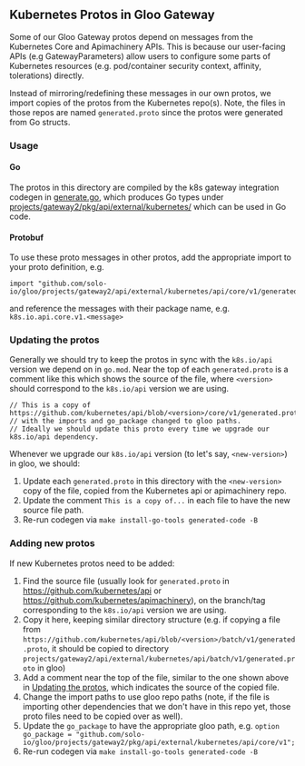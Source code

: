 ## Kubernetes Protos in Gloo Gateway

Some of our Gloo Gateway protos depend on messages from the Kubernetes Core and Apimachinery APIs. This is because our user-facing APIs (e.g GatewayParameters) allow users to configure some parts of Kubernetes resources (e.g. pod/container security context, affinity, tolerations) directly.

Instead of mirroring/redefining these messages in our own protos, we import copies of the protos from the Kubernetes repo(s). Note, the files in those repos are named `generated.proto` since the protos were generated from Go structs.

### Usage

#### Go
The protos in this directory are compiled by the k8s gateway integration codegen in [generate.go](/projects/gateway2/generate.go), which produces Go types under [projects/gateway2/pkg/api/external/kubernetes/](/projects/gateway2/pkg/api/external/kubernetes/) which can be used in Go code.

#### Protobuf
To use these proto messages in other protos, add the appropriate import to your proto definition, e.g.
```
import "github.com/solo-io/gloo/projects/gateway2/api/external/kubernetes/api/core/v1/generated.proto";
```
and reference the messages with their package name, e.g. `k8s.io.api.core.v1.<message>`

### Updating the protos

Generally we should try to keep the protos in sync with the `k8s.io/api` version we depend on in `go.mod`. Near the top of each `generated.proto` is a comment like this which shows the source of the file, where `<version>` should correspond to the `k8s.io/api` version we are using.
```
// This is a copy of https://github.com/kubernetes/api/blob/<version>/core/v1/generated.proto
// with the imports and go_package changed to gloo paths.
// Ideally we should update this proto every time we upgrade our k8s.io/api dependency.
```

Whenever we upgrade our `k8s.io/api` version (to let's say, `<new-version>`) in gloo, we should:
1. Update each `generated.proto` in this directory with the `<new-version>` copy of the file, copied from the Kubernetes api or apimachinery repo.
2. Update the comment `This is a copy of...` in each file to have the new source file path.
3. Re-run codegen via `make install-go-tools generated-code -B`

### Adding new protos

If new Kubernetes protos need to be added:

1. Find the source file (usually look for `generated.proto` in https://github.com/kubernetes/api or https://github.com/kubernetes/apimachinery), on the branch/tag corresponding to the `k8s.io/api` version we are using.
2. Copy it here, keeping similar directory structure (e.g. if copying a file from `https://github.com/kubernetes/api/blob/<version>/batch/v1/generated.proto`, it should be copied to directory `projects/gateway2/api/external/kubernetes/api/batch/v1/generated.proto` in gloo)
3. Add a comment near the top of the file, similar to the one shown above in [Updating the protos](#updating-the-protos), which indicates the source of the copied file.
4. Change the import paths to use gloo repo paths (note, if the file is importing other dependencies that we don't have in this repo yet, those proto files need to be copied over as well).
5. Update the `go_package` to have the appropriate gloo path, e.g. `option go_package = "github.com/solo-io/gloo/projects/gateway2/pkg/api/external/kubernetes/api/core/v1";`
6. Re-run codegen via `make install-go-tools generated-code -B`
